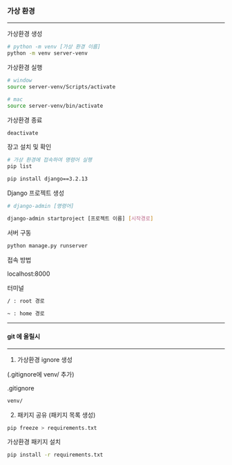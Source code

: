 ### 가상 환경

---



가상환경 생성

```bash
# python -m venv [가상 환경 이름]
python -m venv server-venv
```



가상환경 실행

```bash
# window
source server-venv/Scripts/activate

# mac
source server-venv/bin/activate
```



가상환경 종료

```bash
deactivate
```



장고 설치 및 확인

```bash
# 가상 환경에 접속하여 명령어 실행
pip list

pip install django==3.2.13
```



Django 프로젝트 생성

```bash
# django-admin [명령어]

django-admin startproject [프로젝트 이름] [시작경로]
```



서버 구동

```bash
python manage.py runserver
```



접속 방법

localhost:8000



터미널

```bash
/ : root 경로

~ : home 경로
```



---





#### git 에 올릴시

---



1. 가상환경 ignore 생성

(.gitignore에 venv/ 추가)



.gitignore

```bash
venv/
```



2. 패키지 공유 (패키지 목록 생성)

```bash
pip freeze > requirements.txt
```



가상환경 패키지 설치

```bash
pip install -r requirements.txt
```

